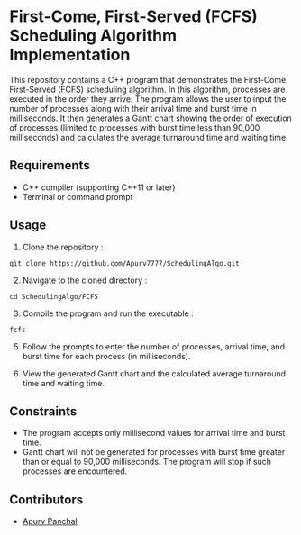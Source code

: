 # First-Come, First-Served (FCFS) Scheduling Algorithm Implementation

This repository contains a C++ program that demonstrates the First-Come, First-Served (FCFS) scheduling algorithm. In this algorithm, processes are executed in the order they arrive. The program allows the user to input the number of processes along with their arrival time and burst time in milliseconds. It then generates a Gantt chart showing the order of execution of processes (limited to processes with burst time less than 90,000 milliseconds) and calculates the average turnaround time and waiting time.

## Requirements

- C++ compiler (supporting C++11 or later)
- Terminal or command prompt

## Usage

1. Clone the repository :
```
git clone https://github.com/Apurv7777/SchedulingAlgo.git
```

2. Navigate to the cloned directory :
```
cd SchedulingAlgo/FCFS
```

3. Compile the program and run the executable :
```
fcfs
```

5. Follow the prompts to enter the number of processes, arrival time, and burst time for each process (in milliseconds).

6. View the generated Gantt chart and the calculated average turnaround time and waiting time.

## Constraints

- The program accepts only millisecond values for arrival time and burst time.
- Gantt chart will not be generated for processes with burst time greater than or equal to 90,000 milliseconds. The program will stop if such processes are encountered.

## Contributors

- [Apurv Panchal](https://github.com/Apurv7777)





